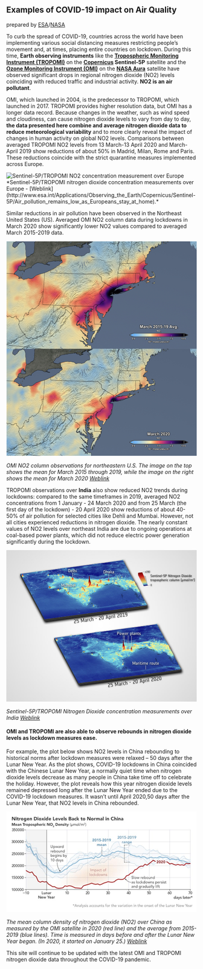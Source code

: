 ## Examples of COVID-19 impact on Air Quality 

prepared by [ESA](https://www.esa.int)/[NASA](https://www.nasa.gov)

To curb the spread of COVID-19, countries across the world have been implementing various social distancing measures restricting people’s movement and, at times, placing entire countries on lockdown.
During this time, **Earth observing instruments** like the **[Tropospheric Monitoring Instrument (TROPOMI)](https://www.esa.int/Applications/Observing_the_Earth/Copernicus/Sentinel-5P/Tropomi)** on the **[Copernicus](https://www.copernicus.eu/en) Sentinel-5P** satellite and the **[Ozone Monitoring Instrument (OMI)](https://www.nasa.gov/mission_pages/aura/spacecraft/omi.html)** on the **[NASA Aura](https://www.nasa.gov/mission_pages/aura/main/index.html)** satellite have observed significant drops in regional nitrogen dioxide (NO2) levels coinciding with reduced traffic and industrial activity. **NO2 is an air pollutant**. 

OMI, which launched in 2004, is the predecessor to TROPOMI, which launched in 2017. TROPOMI provides higher resolution data, but OMI has a longer data record. 
Because changes in the weather, such as wind speed and cloudiness, can cause nitrogen dioxide levels to vary from day to day, **the data presented here combine and average nitrogen dioxide data to reduce meteorological variability** and to more clearly reveal the impact of changes in human activity on global NO2 levels. 
Comparisons between averaged TROPOMI NO2 levels from 13 March-13 April 2020 and March-April 2019 show reductions of about 50% in Madrid, Milan, Rome and Paris. These reductions coincide with the strict quarantine measures implemented across Europe. 

<img src="http://www.esa.int/var/esa/storage/images/esa_multimedia/images/2020/04/nitrogen_dioxide_concentrations_over_europe/21956023-2-eng-GB/Nitrogen_dioxide_concentrations_over_Europe_pillars.jpg" alt="Sentinel-5P/TROPOMI NO2 concentration measurement over Europe"/>
    
<figcaption>*Sentinel-5P/TROPOMI nitrogen dioxide concentration measurements over Europe - [Weblink](http://www.esa.int/Applications/Observing_the_Earth/Copernicus/Sentinel-5P/Air_pollution_remains_low_as_Europeans_stay_at_home).* </figcaption>

Similar reductions in air pollution have been observed in the Northeast United States (US). Averaged OMI NO2 column data during lockdowns in March 2020 show significantly lower NO2 values compared to averaged March 2015-2019 data.  

<img src="OMI.png" alt="OMI NO2 column observations for northeastern U.S."><figcaption>*OMI NO2 column observations for northeastern U.S. The image on the top shows the mean for March 2015 through 2019, while the image on the right shows the mean for March 2020
[Weblink](https://airquality.gsfc.nasa.gov/slider/northeast-2020)*</figcaption>

TROPOMI observations over **India** also show reduced NO2 trends during lockdowns: compared to the same timeframes in 2019, averaged NO2 concentrations from 1 January - 24 March 2020 and from 25 March (the first day of the lockdown) - 20 April 2020 show reductions of about 40-50% of air pollution for selected cities like Dehli and Mumbai. 
However, not all cities experienced reductions in nitrogen dioxide. The nearly constant values of NO2 levels over northeast India are due to ongoing operations at coal-based power plants, which did not reduce electric power generation significantly during the lockdown.

<img src="TROPOMI_India.png" alt="OMI NO2 column observations for northeastern U.S."><figcaption>*Sentinel-5P/TROPOMI Nitrogen Dioxide concentration measurements over India
[Weblink](http://www.esa.int/ESA_Multimedia/Images/2020/04/NO2_concentrations_over_India)*</figcaption>

#### OMI and TROPOMI are also able to observe rebounds in nitrogen dioxide levels as lockdown measures ease. 

For example, the plot below shows NO2 levels in China rebounding to historical norms after lockdown measures were relaxed – 50 days after the Lunar New Year. As the plot shows, COVID-19 lockdowns in China coincided with the Chinese Lunar New Year, a normally quiet time when nitrogen dioxide levels decrease as many people in China take time off to celebrate the holiday. However, the plot reveals how this year nitrogen dioxide levels remained depressed long after the Lunar New Year ended due to the COVID-19 lockdown measures. It wasn’t until April 2020,50 days after the Lunar New Year, that NO2 levels in China rebounded.

<img src="NO2_China.png" alt="OMI NO2 column observations for northeastern U.S."><figcaption>*The mean column density of nitrogen dioxide (NO2)  over China as measured by the OMI satellite in 2020 (red line) and the average from 2015-2019 (blue lines). Time is measured in days before and after the Lunar New Year began. (In 2020, it started on January 25.) [Weblink](https://earthobservatory.nasa.gov/images/146741/nitrogen-dioxide-levels-rebound-in-china)*</figcaption>

This site will continue to be updated with the latest OMI and TROPOMI nitrogen dioxide data throughout the COVID-19 pandemic. 
